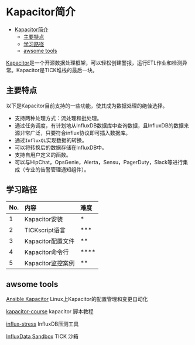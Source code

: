 # Kapacitor简介

<!-- MDTOC maxdepth:6 firsth1:1 numbering:0 flatten:0 bullets:1 updateOnSave:1 -->

- [Kapacitor简介](#kapacitor简介)   
   - [主要特点](#主要特点)   
   - [学习路径](#学习路径)   
   - [awsome tools](#awsome-tools)   

<!-- /MDTOC -->

[Kapacitor](https://docs.influxdata.com/kapacitor/v1.5/)是一个开源数据处理框架，可以轻松创建警报，运行ETL作业和检测异常。Kapacitor是TICK堆栈的最后一块。

## 主要特点

以下是Kapacitor目前支持的一些功能，使其成为数据处理的绝佳选择。

* 支持两种处理方式：流处理和批处理。
* 通过任务调度，有计划地从InfluxDB数据库中查询数据，且InfluxDB的数据来源非常广泛，只要符合influx协议即可插入数据库。
* 通过`InfluxQL`实现数据的转换。
* 可以将转换后的数据存储在InfluxDB中。
* 支持自用户定义的函数。
* 可以与HipChat，OpsGenie，Alerta，Sensu，PagerDuty，Slack等进行集成（专业的告警管理通知组件）。

## 学习路径

|No.|内容|难度|
|:--|:--|:--|
|1|Kapacitor安装|*|
|2|TICKscript语言|***|
|3|Kapacitor配置文件|**|
|4|Kapacitor命令行|****|
|5|Kapacitor监控案例|**|

## awsome tools

[Ansible Kapacitor](https://github.com/influxdata/ansible-kapacitor) Linux上Kapacitor的配置管理和变更自动化

[kapacitor-course](https://github.com/influxdata/kapacitor-course) kapacitor 脚本教程

[influx-stress](https://github.com/influxdata/influx-stress) InfluxDB压测工具

[InfluxData Sandbox](https://github.com/influxdata/sandbox) TICK 沙箱

